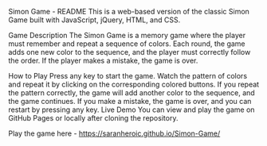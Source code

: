 Simon Game - README
This is a web-based version of the classic Simon Game built with JavaScript, jQuery, HTML, and CSS.

Game Description
The Simon Game is a memory game where the player must remember and repeat a sequence of colors. Each round, the game adds one new color to the sequence, and the player must correctly follow the order. If the player makes a mistake, the game is over.

How to Play
Press any key to start the game.
Watch the pattern of colors and repeat it by clicking on the corresponding colored buttons.
If you repeat the pattern correctly, the game will add another color to the sequence, and the game continues.
If you make a mistake, the game is over, and you can restart by pressing any key.
Live Demo
You can view and play the game on GitHub Pages or locally after cloning the repository.

Play the game here - https://saranheroic.github.io/Simon-Game/

